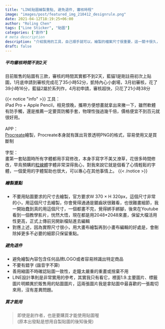 ```yaml
---
title: "LINE貼圖繪製重點, 避免退件, 審核時程"
image: "images/post/featured_img_210412_designrule.png"
date: 2021-04-12T18:19:25+06:00
author: "Roling Chen"
tags: ["Line Sticker", "貼圖"]
categories: ["創作"]
# meta description
description: "介紹我用的工具，自己順手就可以，繪製的檔案尺寸很重要，這一關卡很久，審核速度真的超快。"
draft: false
---
```


##### 平均審核時間不到2天

目前販售的貼圖有三款，審核的時間其實都不到2天，藍貓1是剛註冊初次上貼圖，1月底申請到審核完成花了35小時52分，凱特內心小劇場，3月初審核，花了39小時16分，藍貓2屬於系列作，4月初申請，審核超快，只花了21小時38分

{{< notice "info" >}}
工具：<br>iPad Pro + Apple Pencil，相見恨晚，攜帶方便想畫就拿出來撇一下，雖然軟體有防手觸，還是推薦一定要買防觸手套，物理性強過幾千倍，價格便宜不到百元就很好用。<br><br>
APP：<br>[Procreate](https://procreate.art/)繪製，Procreate本身就有匯出背景透明PNG的格式，容易使用又是買斷制<br><br>
字型：<br>畫第一套貼圖時所有字體都用手寫修改，本身手寫字不美又潦草，花很多時間修改，早鳥預購的[粒線體](https://justfont.com/lihsianti)字體非常深得我心，對我來說它就是個看了心情輕鬆的字體，一個愛用的字體幫助也很大，可以專心在其他事情上。
{{< /notice >}}

##### 繪製重點
* 不要用貼圖要求的尺寸去繪製，官方要求W 370 × H 320px，這個尺寸非常的小，用這個尺寸去繪製，你會覺得通通是鋸齒狀很難看，也很難畫細節，我一開始蠢到真的用這個尺寸，一個都畫不完，覺得綁手綁腳，後來在Youtube看到一個教學影片，恍然大悟，現在都是用2048*2048來畫，保留大檔活用性更高，正式上傳前另開新檔貼進去編輯
* 對應上述，因為實際尺寸很小，用大畫布繪製再到小畫布編輯的好處是，會刪除掉更多不必要的細節只保留重點。

##### 避免退件
* 避免繪製內容包含任何品牌LOGO或者容易辨識出特定商品
* 不要有錯字 (諧音字不算)
* 善用縮圖不時確認貼圖一致性，走鐘太嚴重的重畫或捨棄不用
* LINE設計準則是非常實用的參考，其實我只有看它，裡面1.9.主要圖片、標籤圖片明顯異於販售用的貼圖圖片，這兩張圖片我是拿貼圖中最喜歡的一張裁切來用，沒有差異問題。

##### 買才能用
> 即使是創作者，也是要購買才能使用貼圖喔<br>
(原本出發點是想用自製貼圖的後知後覺)